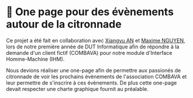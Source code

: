 # :lemon: One page pour des évènements autour de la citronnade

Ce projet a été fait en collaboration avec [Xiangyu AN](https://www.linkedin.com/in/xiangyu-an-34109a196/) et [Maxime NGUYEN](https://www.linkedin.com/in/maxime-nguyen-8a17501b8/), lors de notre première année de DUT Informatique afin de répondre à la demande d'un client fictif (COMBAVA) pour notre module d'Interface Homme-Machine (IHM).

Nous devions réaliser une one-page afin de permettre aux passionés de citronnade de voir les prochains évènements de l'association COMBAVA et leur permettre de s'inscrire à ces évènements. De plus cette one-page devait respecter une charte graphique fournit au préalable.
